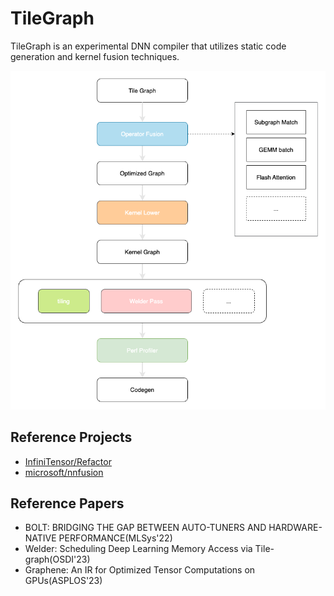 # TileGraph
TileGraph is an experimental DNN compiler that utilizes static code generation and kernel fusion techniques.

![](docs/tilegraph.png)

## Reference Projects
- [InfiniTensor/Refactor](https://github.com/InfiniTensor/RefactorGraph)
- [microsoft/nnfusion](https://github.com/microsoft/nnfusion)

## Reference Papers
- BOLT: BRIDGING THE GAP BETWEEN AUTO-TUNERS AND HARDWARE-NATIVE PERFORMANCE(MLSys'22)
- Welder: Scheduling Deep Learning Memory Access via Tile-graph(OSDI'23)
- Graphene: An IR for Optimized Tensor Computations on GPUs(ASPLOS'23)
